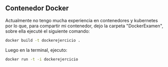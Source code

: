 ## Contenedor Docker

Actualmente no tengo mucha experiencia en contenedores y kubernetes por lo que, para compartir mi contenedor, dejo la carpeta "DockerExamen", sobre ella ejecuté el siguiente comando: 

```bash
docker build -t dockerejercicio .
```

Luego en la terminal, ejecuto: 

```bash
docker run -t -i dockerejercicio
```
